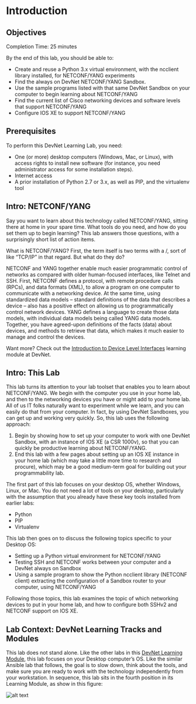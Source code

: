 # Introduction

## Objectives

Completion Time: 25 minutes

By the end of this lab, you should be able to:

-   Create and reuse a Python 3.x virtual environment, with the ncclient library installed, for NETCONF/YANG experiments
-   Find the always on DevNet NETCONF/YANG Sandbox.
-   Use the sample programs listed with that same DevNet Sandbox on your computer to begin learning about NETCONF/YANG
-   Find the current list of Cisco networking devices and software levels that support NETCONF/YANG
-   Configure IOS XE to support NETCONF/YANG

## Prerequisites

To perform this DevNet Learning Lab, you need:

-   One (or more) desktop computers (Windows, Mac, or Linux), with access rights to install new software (for instance, you need administrator access for some installation steps).
-   Internet access
-   A prior installation of Python 2.7 or 3.x, as well as PIP, and the virtualenv tool

## Intro: NETCONF/YANG

Say you want to learn about this technology called NETCONF/YANG, sitting there at home in your spare time. What tools do you need, and how do you set them up to begin learning? This lab answers those questions, with a surprisingly short list of action items.

What is NETCONF/YANG? First, the term itself is two terms with a /, sort of like “TCP/IP” in that regard. But what do they do?

NETCONF and YANG together enable much easier programmatic control of networks as compared with older human-focused interfaces, like Telnet and SSH. First, NETCONF defines a protocol, with remote procedure calls (RPCs), and data formats (XML), to allow a program on one computer to communicate with a networking device. At the same time, using standardized data models – standard definitions of the data that describes a device – also has a positive effect on allowing us to programmatically control network devices. YANG defines a language to create those data models, with individual data models being called YANG data models. Together, you have agreed-upon definitions of the facts (data) about devices, and methods to retrieve that data, which makes it much easier to manage and control the devices.

Want more? Check out the [Introduction to Device Level Interfaces](https://learninglabs.cisco.com/modules/intro-device-level-interfaces) learning module at DevNet.

## Intro: This Lab

This lab turns its attention to your lab toolset that enables you to learn about NETCONF/YANG. We begin with the computer you use in your home lab, and then to the networking devices you have or might add to your home lab. All of us IT folks naturally want to experiment while we learn, and you can easily do that from your computer. In fact, by using DevNet Sandboxes, you can get up and working very quickly. So, this lab uses the following approach:

1.  Begin by showing how to set up your computer to work with one DevNet Sandbox, with an instance of IOS XE (a CSR 1000v), so that you can quickly be productive learning about NETCONF/YANG.
2.  End this lab with a few pages about setting up an IOS XE instance in your home lab (which may take a little more time to research and procure), which may be a good medium-term goal for building out your programmability lab.

The first part of this lab focuses on your desktop OS, whether Windows, Linux, or Mac. You do not need a lot of tools on your desktop, particularly with the assumption that you already have these key tools installed from earlier labs:
- Python
- PIP
- Virtualenv

This lab then goes on to discuss the following topics specific to your Desktop OS:

-   Setting up a Python virtual environment for NETCONF/YANG
-   Testing SSH and NETCONF works between your computer and a DevNet always on Sandbox
-   Using a sample program to show the Python ncclient library (NETCONF client) extracting the configuration of a Sandbox router to your computer, using NETCONF/YANG

Following those topics, this lab examines the topic of which networking devices to put in your home lab, and how to configure both SSHv2 and NETCONF support on IOS XE.

## Lab Context: DevNet Learning Tracks and Modules

This lab does not stand alone. Like the other labs in this [DevNet Learning Module](https://learninglabs.cisco.com/modules/home-lab-desktop), this lab focuses on your Desktop computer’s OS. Like the similar Ansible lab that follows, the goal is to slow down, think about the tools, and make sure you are ready to work with the technology independently from your workstation. In sequence, this lab sits in the fourth position in its Learning Module, as show in this figure:

![alt text](/posts/files/02-netconf-04-home-lab-netconf/assets/images/desktop-4-01.png)
